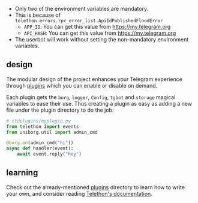 - Only two of the environment variables are mandatory.
- This is because of `telethon.errors.rpc_error_list.ApiIdPublishedFloodError`
    - `APP_ID`:   You can get this value from https://my.telegram.org
    - `API_HASH`:   You can get this value from https://my.telegram.org
- The userbot will work without setting the non-mandatory environment variables.


## design

The modular design of the project enhances your Telegram experience
through [plugins](https://github.com/A-LoneWolf/uniborg/tree/master/stdplugins)
which you can enable or disable on demand.

Each plugin gets the `borg`, `logger`, `Config`, `tgbot` and `storage` magical
variables
to ease their use. Thus creating a plugin as easy as adding
a new file under the plugin directory to do the job:

```python
# stdplugins/myplugin.py
from telethon import events
from uniborg.util import admin_cmd

@borg.on(admin_cmd("hi"))
async def handler(event):
    await event.reply("hey")
```


## learning

Check out the already-mentioned [plugins](https://github.com/A-LoneWolf/UniBorg/tree/master/stdplugins) directory to learn how to write your own, and consider reading [Telethon's documentation](http://telethon.readthedocs.io/).
